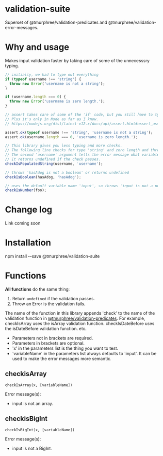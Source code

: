# validation-suite  
Superset of @tmurphree/validation-predicates and @tmurphree/validation-error-messages.

# Why and usage  
Makes input validation faster by taking care of some of the unnecesssry typing.  
``` js
// initially, we had to type out everything
if (typeof username !== 'string') {
  throw new Error('username is not a string');
}

if (username.length === 0) {
  throw new Error('username is zero length.');
}

// assert takes care of some of the 'if' code, but you still have to type the error messages.
// Plus it's only in Node as far as I know.
// https://nodejs.org/dist/latest-v12.x/docs/api/assert.html#assert_assert_ok_value_message

assert.ok(typeof username !== 'string', 'username is not a string');
assert.ok(username.length === 0, 'username is zero length.');

// This library gives you less typing and more checks.
// The following line checks for type 'string' and zero length and throws the same error messages as above.
// The second 'username' argument tells the error message what variable name to use; if omitted, 'input' is used.
// It returns undefined if the check passes.
checkIsPopulatedString(username, 'username');

// throws 'hasAdog is not a boolean' or returns undefined
checkIsBoolean(hasAdog, 'hasAdog');

// uses the default variable name 'input', so throws 'input is not a number' or returns undefined
checkIsNumber(foo);
```

# Change log  
Link coming soon  

# Installation  
npm install --save @tmurphree/validation-suite  

# Functions  
**All functions** do the same thing:
1. Return `undefined` if the validation passes.  
2. Throw an Error is the validation fails.  

The name of the function in this library appends 'check' to the name of the validation function in [@tmurphree/validation-predicates](https://www.npmjs.com/package/@tmurphree/validation-predicates).  For example, checkIsArray uses the isArray validation function.  checkIsDateBefore uses the isDateBefore validation function.  etc.  

* Parameters not in brackets are required.  
* Parameters in brackets are optional.  
* 'x' in the parameters list is the thing you want to test.  
* 'variableName' in the parameters list always defaults to 'input'.  It can be used to make the error messages more semantic.  

## checkisArray  
```
checkIsArray(x, [variableName])
```
Error message(s):  
* input is not an array.  

## checkisBigInt  
```
checkIsBigInt(x, [variableName])
```
Error message(s):  
* input is not a BigInt.  


